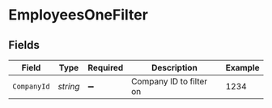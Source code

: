 # EmployeesOneFilter


## Fields

| Field                   | Type                    | Required                | Description             | Example                 |
| ----------------------- | ----------------------- | ----------------------- | ----------------------- | ----------------------- |
| `CompanyId`             | *string*                | :heavy_minus_sign:      | Company ID to filter on | 1234                    |